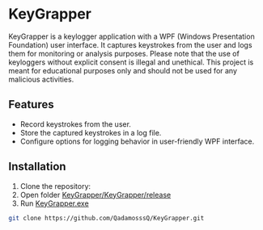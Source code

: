 # KeyGrapper

KeyGrapper is a keylogger application with a WPF (Windows Presentation Foundation) user interface. It captures keystrokes from the user and logs them for monitoring or analysis purposes. Please note that the use of keyloggers without explicit consent is illegal and unethical. This project is meant for educational purposes only and should not be used for any malicious activities.

## Features

- Record keystrokes from the user.
- Store the captured keystrokes in a log file.
- Configure options for logging behavior in user-friendly WPF interface.

## Installation

1. Clone the repository:
2. Open folder [KeyGrapper/KeyGrapper/release](KeyGrapper/KeyGrapper/release)
3. Run [KeyGrapper.exe](KeyGrapper/KeyGrapper/release/KeyGrapper.exe)

```bash
git clone https://github.com/QadamosssQ/KeyGrapper.git

